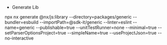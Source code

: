 - Generate Lib

npx nx generate @nx/js:library --directory=packages/generic --bundler=esbuild --importPath=@sdk-it/generic --linter=eslint --name=generic --publishable=true --unitTestRunner=none --minimal=true --setParserOptionsProject=true --simpleName=true --useProjectJson=true --no-interactive